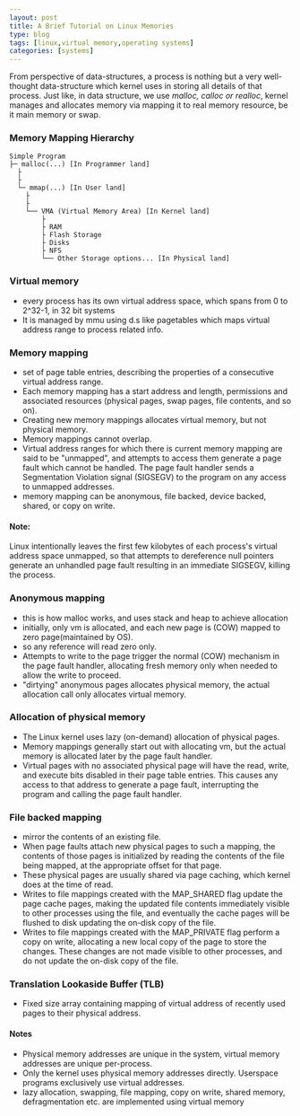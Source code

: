 ```yaml
---
layout: post
title: A Brief Tutorial on Linux Memories
type: blog
tags: [linux,virtual memory,operating systems]
categories: [systems]
---
```

From perspective of data-structures, a process is nothing but a very well-thought data-structure which kernel uses in
storing all details of that process. Just like, in data structure, we use *malloc, calloc or realloc*, kernel manages and allocates memory via mapping it to real memory resource, be it main memory or swap. 

### Memory Mapping Hierarchy
```
Simple Program
├─ malloc(...) [In Programmer land]
  ├
  ├ 
  └─ mmap(...) [In User land]
    ├
    ├
    └── VMA (Virtual Memory Area) [In Kernel land]
		├
		├ RAM 
		├ Flash Storage
		├ Disks
		├ NFS
		└──	Other Storage options... [In Physical land]
```

### Virtual memory
+ every process has its own virtual address space, which spans from 0 to 2^32-1, in 32 bit systems 
+ It is managed by mmu using d.s like pagetables which maps virtual address range to process related info.

### Memory mapping
+ set of page table entries, describing the properties of a consecutive virtual address range.  
+ Each memory mapping has a start address and length, permissions and associated resources (physical pages, swap pages, file contents, and so on).
+ Creating new memory mappings allocates virtual memory, but not physical memory.
+ Memory mappings cannot overlap. 
+ Virtual address ranges for which there is current memory mapping are said to be "unmapped", and attempts
to access them generate a page fault which cannot be handled.  The page fault handler sends a Segmentation
Violation signal (SIGSEGV) to the program on any access to unmapped addresses.
+ memory mapping can be anonymous, file backed, device backed, shared, or copy on write.

#### Note:
Linux intentionally leaves the first few kilobytes of each process's virtual address space
unmapped, so that attempts to dereference null pointers generate an unhandled page
fault resulting in an immediate SIGSEGV, killing the process.



### Anonymous mapping
+ this is how malloc works, and uses stack and heap to achieve allocation
+ initially, only vm is allocated, and each new page is (COW) mapped to zero page(maintained by OS).
+ so any reference will read zero only.
+ Attempts to write to the page trigger the normal (COW) mechanism in the page fault handler, allocating
fresh memory only when needed to allow the write to proceed.
+ "dirtying" anonymous pages allocates physical memory, the actual allocation call only allocates virtual memory.

### Allocation of  physical memory
+ The Linux kernel uses lazy (on-demand) allocation of physical pages.
+ Memory mappings generally start out with allocating vm, but the actual memory is allocated later by the
page fault handler.
+ Virtual pages with no associated physical page will have the read, write, and execute bits disabled in their
page table entries. This causes any access to that address to generate a page fault, interrupting the
program and calling the page fault handler.

### File backed mapping
+ mirror the contents of an existing file. 
+ When page faults attach new physical pages to such a mapping, the contents of those pages is initialized by reading
the contents of the file being mapped, at the appropriate offset for that page.
+ These physical pages are usually shared via page caching, which kernel does at the time of read.
+ Writes to file mappings created with the MAP_SHARED flag update the page cache pages, making the updated file contents
immediately visible to other processes using the file, and eventually the cache pages will be flushed to disk updating
the on-disk copy of the file.
+ Writes to file mappings created with the MAP_PRIVATE flag perform a copy on write, allocating a new local copy of the 
page to store the changes.  These changes are not made visible to other processes, and do not update the on-disk copy of the file.


### Translation Lookaside Buffer (TLB)
+ Fixed size array containing mapping of virtual address of recently used pages to their physical address.

#### Notes
+ Physical memory addresses are unique in the system, virtual memory addresses are unique per-process.
+ Only the kernel uses physical memory addresses directly.  Userspace programs exclusively use virtual
addresses. 
+ lazy allocation, swapping, file mapping,  copy on write, shared memory,
defragmentation etc. are implemented using virtual memory

